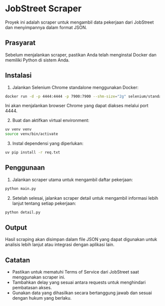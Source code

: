 # JobStreet Scraper

Proyek ini adalah scraper untuk mengambil data pekerjaan dari JobStreet dan menyimpannya dalam format JSON.

## Prasyarat

Sebelum menjalankan scraper, pastikan Anda telah menginstal Docker dan memiliki Python di sistem Anda.

## Instalasi

1. Jalankan Selenium Chrome standalone menggunakan Docker:

```bash
docker run -d -p 4444:4444 -p 7900:7900 --shm-size="2g" selenium/standalone-chrome:latest
```

Ini akan menjalankan browser Chrome yang dapat diakses melalui port 4444.

2. Buat dan aktifkan virtual environment:

```bash
uv venv venv
source venv/bin/activate
```

3. Instal dependensi yang diperlukan:

```bash
uv pip install -r req.txt
```

## Penggunaan

1. Jalankan scraper utama untuk mengambil daftar pekerjaan:

```bash
python main.py
```

2. Setelah selesai, jalankan scraper detail untuk mengambil informasi lebih lanjut tentang setiap pekerjaan:

```bash
python detail.py
```

## Output

Hasil scraping akan disimpan dalam file JSON yang dapat digunakan untuk analisis lebih lanjut atau integrasi dengan aplikasi lain.

## Catatan

- Pastikan untuk mematuhi Terms of Service dari JobStreet saat menggunakan scraper ini.
- Tambahkan delay yang sesuai antara requests untuk menghindari pembatasan akses.
- Gunakan data yang dihasilkan secara bertanggung jawab dan sesuai dengan hukum yang berlaku.

